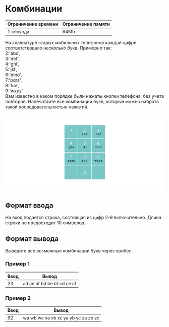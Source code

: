 # Комбинации

| Ограничение времени | Ограничение памяти |
|---------------------|--------------------|
| 1 секунда           | 64Mb               |

На клавиатуре старых мобильных телефонов каждой цифре соответствовало несколько букв. Примерно так:<br>
2:'abc',<br>
3:'def',<br>
4:'ghi',<br>
5:'jkl',<br>
6:'mno',<br>
7:'pqrs',<br>
8:'tuv',<br>
9:'wxyz'<br>
Вам известно в каком порядке были нажаты кнопки телефона, без учета повторов. Напечатайте все комбинации букв, которые можно набрать такой последовательностью нажатий.

![](./image.png)

## Формат ввода

На вход подается строка, состоящая из цифр 2-9 включительно. Длина строки не превосходит $10$ символов.

## Формат вывода

Выведите все возможные комбинации букв через пробел.

### Пример 1

| Ввод | Вывод                      |
|------|----------------------------|
| 23   | ad ae af bd be bf cd ce cf |

### Пример 2

| Ввод | Вывод                               |
|------|-------------------------------------|
| 92   | wa wb wc xa xb xc ya yb yc za zb zc |
